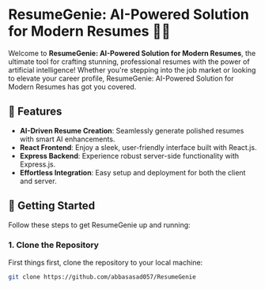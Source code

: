 # ResumeGenie: AI-Powered Solution for Modern Resumes 🎨🚀

Welcome to **ResumeGenie: AI-Powered Solution for Modern Resumes**, the ultimate tool for crafting stunning, professional resumes with the power of artificial intelligence! Whether you're stepping into the job market or looking to elevate your career profile, ResumeGenie: AI-Powered Solution for Modern Resumes has got you covered.

## 🌟 Features

- **AI-Driven Resume Creation**: Seamlessly generate polished resumes with smart AI enhancements.
- **React Frontend**: Enjoy a sleek, user-friendly interface built with React.js.
- **Express Backend**: Experience robust server-side functionality with Express.js.
- **Effortless Integration**: Easy setup and deployment for both the client and server.

## 🚀 Getting Started

Follow these steps to get ResumeGenie up and running:

### 1. Clone the Repository

First things first, clone the repository to your local machine:

```bash
git clone https://github.com/abbasasad057/ResumeGenie
